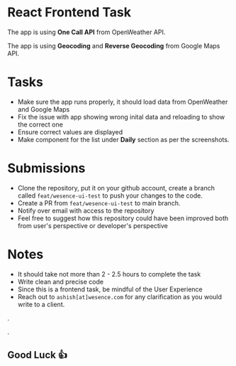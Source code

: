 # React Frontend Task

The app is using **One Call API** from OpenWeather API.

The app is using **Geocoding** and **Reverse Geocoding** from Google Maps API.

# Tasks

- Make sure the app runs properly, it should load data from OpenWeather and Google Maps
- Fix the issue with app showing wrong inital data and reloading to show the correct one
- Ensure correct values are displayed
- Make component for the list under **Daily** section as per the screenshots.


# Submissions

- Clone the repository, put it on your github account, create a branch called `feat/wesence-ui-test` to push your changes to the code.
- Create a PR from `feat/wesence-ui-test` to main branch.
- Notify over email with access to the repository
- Feel free to suggest how this repository could have been improved both from user's perspective or developer's perspective 

# Notes
- It should take not more than 2 - 2.5 hours to complete the task
- Write clean and precise code
- Since this is a frontend task, be mindful of the User Experience
- Reach out to `ashish[at]wesence.com` for any clarification as you would write to a client.

.

.

## Good Luck 👍

